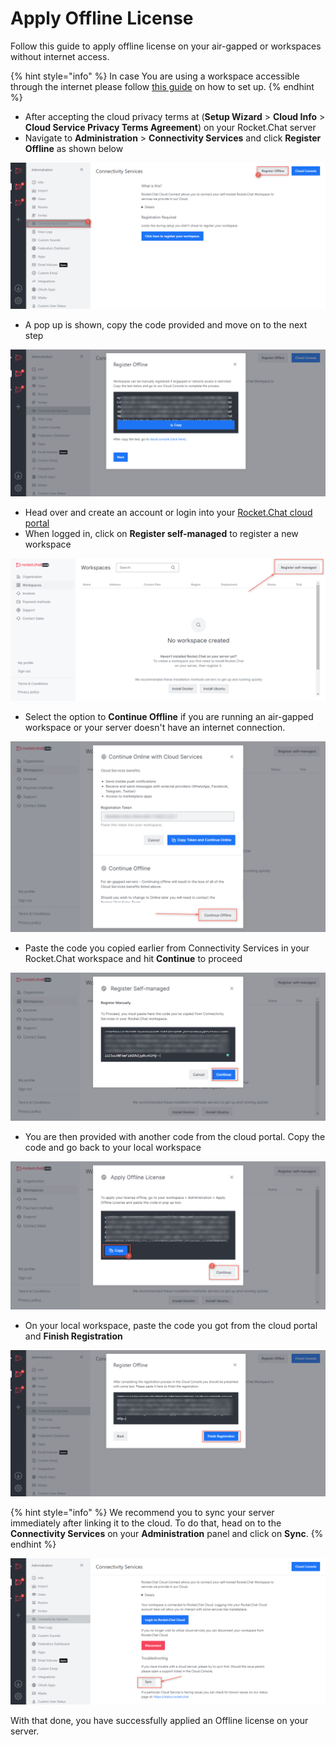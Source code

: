 # Apply Offline License

Follow this guide to apply offline license on your air-gapped or workspaces without internet access.

{% hint style="info" %}
In case You are using a workspace accessible through the internet please follow [this guide](https://docs.rocket.chat/guides/administration/admin-panel/connectivity-services#registration-steps) on how to set up.
{% endhint %}

* After accepting the cloud privacy terms at (**Setup Wizard** > **Cloud Info** > **Cloud Service Privacy Terms Agreement**) on your Rocket.Chat server
* Navigate to  **Administration** > **Connectivity Services** and click **Register Offline** as shown below

![](<../../../../.gitbook/assets/image (678) (1) (1).png>)

* A pop up is shown, copy the code provided and move on to the next step

![](<../../../../.gitbook/assets/image (685).png>)

* Head over and create an account or login into your [Rocket.Chat cloud portal](https://cloud.rocket.chat)
* When logged in, click on **Register self-managed** to register a new workspace

![](<../../../../.gitbook/assets/image (687) (1).png>)

* Select the option to **Continue Offline** if you are running an air-gapped workspace or your server doesn't have an internet connection.

![](<../../../../.gitbook/assets/image (693) (1).png>)

* Paste the code you copied earlier from Connectivity Services in your Rocket.Chat workspace and hit **Continue** to proceed

![](<../../../../.gitbook/assets/image (662) (1).png>)

* You are then provided with another code from the cloud portal. Copy the code and go back to your local workspace

![](<../../../../.gitbook/assets/image (668) (2).png>)

* On your local workspace, paste the code you got from the cloud portal and **Finish Registration**

![](<../../../../.gitbook/assets/image (686) (1).png>)

{% hint style="info" %}
We recommend you to sync your server immediately after linking it to the cloud. To do that, head on to the **Connectivity Services** on your **Administration** panel and click on **Sync**.
{% endhint %}

![](<../../../../.gitbook/assets/image (649) (1).png>)

With that done, you have successfully applied an Offline license on your server.
